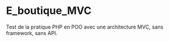 # E_boutique_MVC
Test de la pratique PHP en POO avec une architecture MVC, sans framework, sans API.
